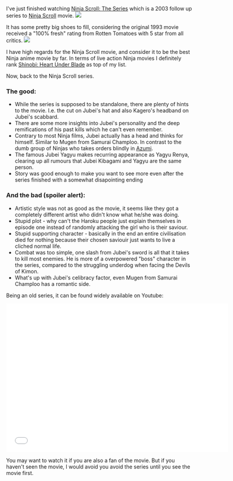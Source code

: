 I've just finished watching [Ninja Scroll: The Series][series] which is a 2003 follow up series to [Ninja Scroll][movie] movie.
[<img src="/img/ninja-scroll-the-series/ninjascroll_series.jpg">](/img/ninja-scroll-the-series/ninjascroll_series.jpg)

It has some pretty big shoes to fill, considering the original 1993 movie received a "100% fresh" rating from Rotten Tomatoes with 5 star from all critics.
[<img src="/img/ninja-scroll-the-series/ninjascroll_movie.jpg">](/img/ninja-scroll-the-series/ninjascroll_movie.jpg)

I have high regards for the Ninja Scroll movie, and consider it to be the best Ninja anime movie by far. In terms of live action Ninja movies I definitely rank [Shinobi: Heart Under Blade][shinobi] as top of my list.

Now, back to the Ninja Scroll series.

### The good:

 * While the series is supposed to be standalone, there are plenty of hints to the movie. I.e. the cut on Jubei's hat and also Kagero's headband on Jubei's scabbard.
 * There are some more insights into Jubei's personality and the deep remifications of his past kills which he can't even remember.
 * Contrary to most Ninja films, Jubei actually has a head and thinks for himself. Similar to Mugen from Samurai Champloo. In contrast to the dumb group of Ninjas who takes orders blindly in [Azumi](http://www.rottentomatoes.com/m/azumi2003/).
 * The famous Jubei Yagyu makes recurring appearance as Yagyu Renya, clearing up all rumours that Jubei Kibagami and Yagyu are the same person.
 * Story was good enough to make you want to see more even after the series finished with a somewhat disapointing ending

### And the bad (spoiler alert):

 * Artistic style was not as good as the movie, it seems like they got a completely different artist who didn't know what he/she was doing.
 * Stupid plot - why can't the Haroku people just explain themselves in episode one instead of randomly attacking the girl who is their saviour.
 * Stupid supporting character - basically in the end an entire civilisation died for nothing because their chosen saviouir just wants to live a cliched normal life.
 * Combat was too simple, one slash from Jubei's sword is all that it takes to kill most enemies. He is more of a overpowered "boss" character in the series, compared to the struggling underdog when facing the Devils of Kimon.
 * What's up with Jubei's celibracy factor, even Mugen from Samurai Champloo has a romantic side.

Being an old series, it can be found widely available on Youtube:

<iframe width="600" height="400" src="//www.youtube.com/embed/8NPsEgwk65U" frameborder="0" allowfullscreen></iframe>

You may want to watch it if you are also a fan of the movie. But if you haven't seen the movie, I would avoid you avoid the series until you see the movie first.

[series]:     http://www.imdb.com/title/tt0400690/
[movie]:      http://www.rottentomatoes.com/m/ninja-scroll/
[shinobi]:    http://www.imdb.com/title/tt0475723/

